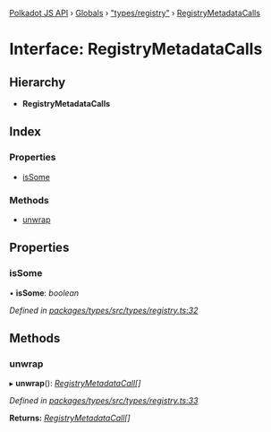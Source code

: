 [Polkadot JS API](../README.md) › [Globals](../globals.md) › ["types/registry"](../modules/_types_registry_.md) › [RegistryMetadataCalls](_types_registry_.registrymetadatacalls.md)

# Interface: RegistryMetadataCalls

## Hierarchy

* **RegistryMetadataCalls**

## Index

### Properties

* [isSome](_types_registry_.registrymetadatacalls.md#issome)

### Methods

* [unwrap](_types_registry_.registrymetadatacalls.md#unwrap)

## Properties

###  isSome

• **isSome**: *boolean*

*Defined in [packages/types/src/types/registry.ts:32](https://github.com/polkadot-js/api/blob/921e55a82e/packages/types/src/types/registry.ts#L32)*

## Methods

###  unwrap

▸ **unwrap**(): *[RegistryMetadataCall](_types_registry_.registrymetadatacall.md)[]*

*Defined in [packages/types/src/types/registry.ts:33](https://github.com/polkadot-js/api/blob/921e55a82e/packages/types/src/types/registry.ts#L33)*

**Returns:** *[RegistryMetadataCall](_types_registry_.registrymetadatacall.md)[]*
